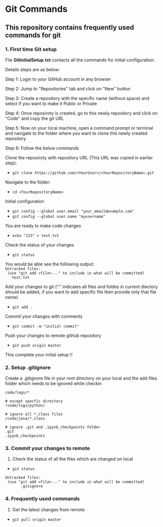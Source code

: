 # Git Commands

## This repository contains frequently used commands for git

### **1. First time Git setup**

 File **GitInitialSetup.txt** contacts all the commands for initial configuration.

 Details steps are as below:

  Step 1: Login to your GitHub account in any browser

  Step 2: Jump to "Repositories" tab and click on "New" button

  Step 3: Create a repository with the specific name (without space) and select if you want to make it Public or Private

  Step 4: Once reposiroty is created, go to this newly repository and click on "Code" and copy the git URL

  Step 5: Now on your local machine, open a command prompt or terminal and navigate to the folder where you want to clone this newly created repository

  Step 6: Follow the below commands

   Clone the reposiroty with repository URL (This URL was copied in earlier step):
   * ```git clone https://github.com/<YourUser>/<YourRepositoryName>.git ```

   Navigate to the folder:
   * ``` cd <YourRepositoryName> ```
  
   Initial configuration
   * ```git config --global user.email "your_email@example.com" ```
   * ```git config --global user.name "myusername"  ```
   
   You are ready to make code changes
   * ```echo "123" > test.txt ```
   
   Check the status of your changes
   *  ```git status ```
   
   You would be able see the following output: <br/>
     ``` Untracked files: ```<br/>
     ```  (use "git add <file>..." to include in what will be committed) ```<br/>
     ```    test.txt ```<br/>
   
   
   Add your changes to git ("." indicates all files and foldes in current diectory should be added, if you want to add specific file then provide only that file name)
   * ```git add . ```
   
   Commit your changes with comments
   * ```git commit -m "initial commit" ```
   
   Push your changes to remote github repository
   * ```git push origin master ```
    
This complete your initial setup !!

### **2. Setup .gitignore**

Create a .gitignore file in your root directory on your local and the add files folder which needs to be ignored while checkin

```# ignore everything in the directory
code/logs/*

# except specfic directory      
!code/logs/python/

# ignore all *.class files
/code/java/*.class

# ignore .git and .ipynb_checkpoints folder
.git
.ipynb_checkpoints
```
### **3. Commit your changes to remote**

1. Check the status of all the files which are changed on local
 * ``` git status ```
 ```
 Untracked files:
  (use "git add <file>..." to include in what will be committed)
        .gitignore
 ```

### **4. Frequently used commands**

1. Get the latest changes from remote <br/>
 * ``` git pull origin master ```
